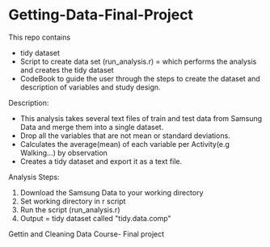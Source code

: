 Getting-Data-Final-Project
==========================
This repo contains
- tidy dataset
- Script to create data set (run_analysis.r) = which performs the analysis and creates the tidy dataset
- CodeBook to guide the user through the steps to create the dataset and description of variables and study design.

Description:
- This analysis takes several text files of train and test data from Samsung Data and merge them into a single dataset. 
- Drop all the variables that are not mean or standard deviations. 
- Calculates the average(mean) of each variable per Activity(e.g Walking...) by observation
- Creates a tidy dataset and export it as a text file.


Analysis Steps:
1. Download the Samsung Data to your working directory
2. Set working directory in r script
3. Run the script (run_analysis.r)
4. Output = tidy dataset called "tidy.data.comp"


Gettin and Cleaning Data Course- Final project
